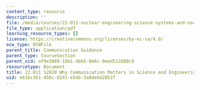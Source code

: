 ```yaml
---
content_type: resource
description: ''
file: /media/courses/22-011-nuclear-engineering-science-systems-and-society-spring-2020/e61bc36145bcd241e54b5a8de6d28527_MIT22_011S20_Why_Comm_Matters.pdf
file_type: application/pdf
learning_resource_types: []
license: https://creativecommons.org/licenses/by-nc-sa/4.0/
ocw_type: OCWFile
parent_title: Communication Guidance
parent_type: CourseSection
parent_uid: af9e3069-18b1-4bb5-846c-9eed512d88c9
resourcetype: Document
title: 22.011 S2020 Why Communication Matters in Science and Engineering
uid: e61bc361-45bc-d241-e54b-5a8de6d28527
---
```

